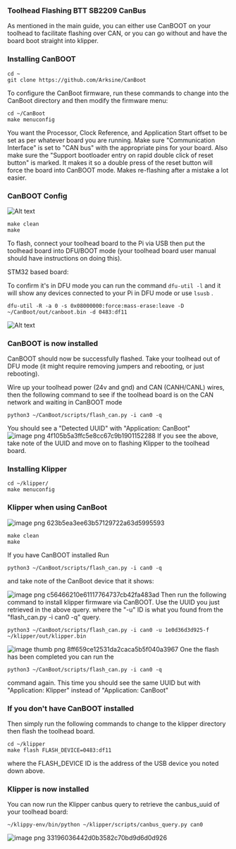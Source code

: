 ### Toolhead Flashing BTT SB2209 CanBus
<p> As mentioned in the main guide, you can either use CanBOOT on your toolhead to facilitate 
  flashing over CAN, or you can go without and have the board boot straight into klipper.</p>

### Installing CanBOOT

```
cd ~
git clone https://github.com/Arksine/CanBoot
```
To configure the CanBoot firmware, run these commands to change into the CanBoot directory and then modify the firmware menu:
```
cd ~/CanBoot
make menuconfig
```
You want the Processor, Clock Reference, and Application Start offset to be set as per whatever board you are running. Make sure "Communication Interface" is set to "CAN bus" with the appropriate pins for your board. Also make sure the "Support bootloader entry on rapid double click of reset button" is marked. It makes it so a double press of the reset button will force the board into CanBOOT mode. Makes re-flashing after a mistake a lot easier.

### CanBOOT Config

![Alt text](https://www.teamfdm.com/uploads/monthly_2023_05/image.png.07956cacf85e49a21a5cd36210999534.png)

```
make clean
make
```
To flash, connect your toolhead board to the Pi via USB then put the toolhead board into DFU/BOOT mode (your toolhead board user manual should have instructions on doing this).

STM32 based board:

To confirm it's in DFU mode you can run the command `dfu-util -l` and it will show any devices connected to your Pi in DFU mode or use `lsusb` .
```
dfu-util -R -a 0 -s 0x08000000:force:mass-erase:leave -D ~/CanBoot/out/canboot.bin -d 0483:df11
```
![Alt text](https://www.teamfdm.com/uploads/monthly_2023_05/image.png.8a9f1e4a1f6d1ddd6763989cd716c356.png)

### CanBOOT is now installed

CanBOOT should now be successfully flashed. Take your toolhead out of DFU mode (it might require removing jumpers and rebooting, or just rebooting).

Wire up your toolhead power (24v and gnd) and CAN (CANH/CANL) wires, then the following command to see if the toolhead board is on the CAN network and waiting in CanBOOT mode
```
python3 ~/CanBoot/scripts/flash_can.py -i can0 -q
```
You should see a "Detected UUID" with "Application: CanBoot"
![image png 4f105b5a3ffc5e8cc67c9b1901152288](https://github.com/baz-snow-ss/Voron-2.4-R2/assets/99566898/5728c898-574f-4826-b053-7114e665c584)
If you see the above, take note of the UUID and move on to flashing Klipper to the toolhead board.

### Installing Klipper
```
cd ~/klipper/
make menuconfig
```
### Klipper when using CanBoot
![image png 623b5ea3ee63b57129722a63d5995593](https://github.com/baz-snow-ss/Voron-2.4-R2/assets/99566898/4493907c-3ed0-4ae5-87ac-a1842f8e4820)
```
make clean
make
```
If you have CanBOOT installed
Run 
```
python3 ~/CanBoot/scripts/flash_can.py -i can0 -q
```
and take note of the CanBoot device that it shows:

![image png c56466210e61117764737cb42fa483ad](https://github.com/baz-snow-ss/Voron-2.4-R2/assets/99566898/50361937-831d-47a1-8ccb-45336e898650)
Then run the following command to install klipper firmware via CanBOOT. Use the UUID you just retrieved in the above query.
where the "-u" ID is what you found from the "flash_can.py -i can0 -q" query.
```
python3 ~/CanBoot/scripts/flash_can.py -i can0 -u 1e0d36d3d925-f ~/klipper/out/klipper.bin
```
![image thumb png 8ff659ce12531da2caca5b5f040a3967](https://github.com/baz-snow-ss/Voron-2.4-R2/assets/99566898/50704144-482c-4793-bfb7-c313c7bb9caa)
One the flash has been completed you can run the
```
python3 ~/CanBoot/scripts/flash_can.py -i can0 -q
```
command again. This time you should see the same UUID but with "Application: Klipper" instead of "Application: CanBoot"


### If you don't have CanBOOT installed
Then simply run the following commands to change to the klipper directory then flash the toolhead board.
```
cd ~/klipper
make flash FLASH_DEVICE=0483:df11
```
where the FLASH_DEVICE ID is the address of the USB device you noted down above.

### Klipper is now installed
You can now run the Klipper canbus query to retrieve the canbus_uuid of your toolhead board:
```
~/klippy-env/bin/python ~/klipper/scripts/canbus_query.py can0
```
![image png 33196036442d0b3582c70bd9d6d0d926](https://github.com/baz-snow-ss/Voron-2.4-R2/assets/99566898/dcdf5f53-0082-40e1-bb6f-da7ab07ba8a1)

